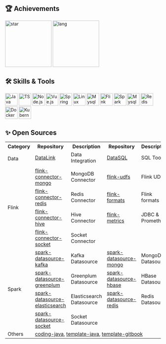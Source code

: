 <h2>🏆 Achievements</h2>
<div>
  <img height="150" src="https://github-readme-stats.vercel.app/api?username=jinsyin&show_icons=true&custom_title=GitHub%20Statistics"  alt="star"/>
  <img height="150" src="https://github-readme-stats.vercel.app/api/top-langs/?username=jinsyin&layout=compact&custom_title=Programming%20Languages" alt="lang" />
</div>

<h2>🛠 Skills & Tools</h2>
<p>
	<!-- https://github.com/devicons/devicon -->
	<!-- https://github.com/VectorLogoZone/vectorlogozone -->
	<img src="https://cdn.jsdelivr.net/gh/devicons/devicon@latest/icons/java/java-original.svg" alt="Java" width="40" height="40"  />
	<img src="https://www.vectorlogo.zone/logos/typescriptlang/typescriptlang-icon.svg" alt="TS" width="40" height="40" />
	<img src="https://www.vectorlogo.zone/logos/nodejs/nodejs-icon.svg" alt="Node.js" width="40" height="40" />
	<img src="https://www.vectorlogo.zone/logos/vuejs/vuejs-icon.svg" alt="Vue.js" width="40" height="40" />
	<img src="https://www.vectorlogo.zone/logos/springio/springio-icon.svg" alt="Spring" width="40" height="40" />
	<img src="https://www.vectorlogo.zone/logos/linux/linux-icon.svg" alt="Linux" width="40" height="40" />
	<img src="https://www.vectorlogo.zone/logos/apache_hadoop/apache_hadoop-icon.svg" alt="Mysql" width="40" height="40" />
	<img src="https://www.vectorlogo.zone/logos/apache_flink/apache_flink-ar21.svg" alt="Flink" width="40" height="40" />
	<img src="https://www.vectorlogo.zone/logos/apache_spark/apache_spark-icon.svg" alt="Spark" width="40" height="40" />
	<img src="https://www.vectorlogo.zone/logos/mysql/mysql-icon.svg" alt="Mysql" width="40" height="40" />
	<img src="https://www.vectorlogo.zone/logos/redis/redis-icon.svg" alt="Redis" width="40" height="40" />
	<img src="https://www.vectorlogo.zone/logos/docker/docker-icon.svg" alt="Docker" width="40" height="40" />
	<img src="https://www.vectorlogo.zone/logos/kubernetes/kubernetes-icon.svg" alt="Kubernetes" width="40" height="40" />
</p>

<h2>✨ Open Sources</h2>
<table>
    <tr>
        <th><b>Category</b></th>
        <th><b>Repository</b></th>
        <th><b>Description</b></th>
	<th><b>Repository</b></th>
        <th><b>Description</b></th>
    </tr>
    <tr>
        <td rowspan="2">Data</td>
        <td><a href="https://github.com/JinsYin/DataLink">DataLink</a></td>
        <td>Data Integration</td>
	<td><a href="https://github.com/JinsYin/DataSQL">DataSQL</a></td>
        <td>SQL Tools</td>
    </tr>
    <tr>
        <td></td>
        <td></td>
	<td></td>
        <td></td>
    </tr>
    <tr>
        <td rowspan="4">Flink</td>
        <td><a href="https://github.com/JinsYin/flink-connector-mongo">flink-connector-mongo</a></td>
        <td>MongoDB Connector</td>
	<td><a href="https://github.com/JinsYin/flink-udfs">flink-udfs</a></td>
        <td>Flink UDFs</td>
    </tr>
    <tr>
        <td><a href="https://github.com/JinsYin/flink-connector-redis">flink-connector-redis</a></td>
        <td>Redis Connector</td>
	<td><a href="https://github.com/JinsYin/flink-formats">flink-formats</a></td>
        <td>Flink formats</td>
    </tr>
    <tr>
        <td><a href="https://github.com/JinsYin/flink-connector-hive">flink-connector-hive</a></td>
        <td>Hive Connector</td>
	<td><a href="https://github.com/JinsYin/flink-metrics">flink-metrics</a></td>
        <td>JDBC & Prometheus</td>
    </tr>
    <tr>
        <td><a href="https://github.com/JinsYin/flink-connector-socket">flink-connector-socket</a></td>
        <td>Socket Connector</td>
	<td></td>
        <td></td>
    </tr>
    <tr>
        <td rowspan="4">Spark</td>
        <td><a href="https://github.com/JinsYin/spark-datasource-kafka">spark-datasource-kafka</a></td>
        <td>Kafka Datasource</td>
	<td><a href="https://github.com/JinsYin/spark-datasource-mongo">spark-datasource-mongo</a></td>
        <td>MongoDB Datasource</td>
    </tr>
    <tr>
	<td><a href="https://github.com/JinsYin/spark-datasource-greenplum">spark-datasource-greenplum</a></td>
        <td>Greenplum Datasource</td>
	<td><a href="https://github.com/JinsYin/spark-datasource-hbase">spark-datasource-hbase</a></td>
        <td>HBase Datasource</td>
    </tr>
    <tr>
        <td><a href="https://github.com/JinsYin/spark-datasource-elasticsearch">spark-datasource-elasticsearch</a></td>
        <td>Elasticsearch Datasource</td>
	<td><a href="https://github.com/JinsYin/spark-datasource-redis">spark-datasource-redis</a></td>
        <td>Redis Datasource</td>
    </tr>
    <tr>
        <td><a href="https://github.com/JinsYin/spark-datasource-socket">spark-datasource-socket</a></td>
        <td>Socket Datasource</td>
	<td></td>
        <td></td>
    </tr>
    <tr>
	<td>Others</td>
	<td colspan="4">
	   <a href="https://github.com/JinsYin/coding-java">coding-java</a><span>, </span>
	   <a href="https://github.com/JinsYin/template-java">template-java</a><span>, </span>
	   <a href="https://github.com/JinsYin/template-gitbook">template-gitbook</a>
	</td>
    </tr>
</table>
